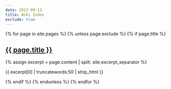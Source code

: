 ```yaml
---
date: 2017-09-13
title: Wiki Index
exclude: true
---
```

<div class="row">
{% for page in site.pages %}
{% unless page.exclude %}
{% if page.title %}
<div>
<h2><a href="{{page.url}}">{{ page.title }}</a></h2>
{% assign excerpt = page.content | split: site.excerpt_separator %}
<p>{{ excerpt[0] | truncatewords:50 | strip_html }}</p>
</div>
{% endif %}
{% endunless %}
{% endfor %}
</div>
